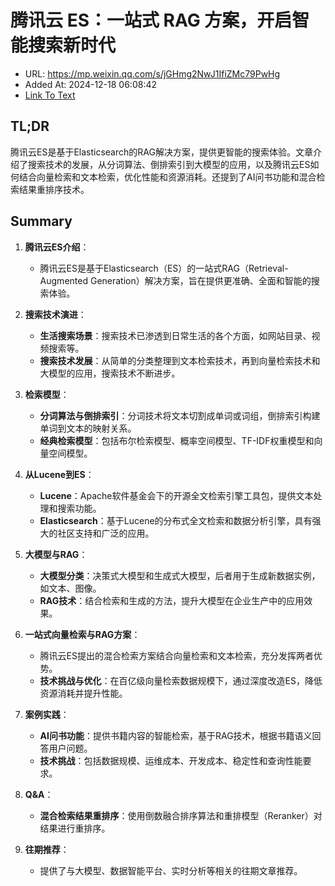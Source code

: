 # 腾讯云 ES：一站式 RAG 方案，开启智能搜索新时代
- URL: https://mp.weixin.qq.com/s/jGHmg2NwJ1IfiZMc79PwHg
- Added At: 2024-12-18 06:08:42
- [Link To Text](2024-12-18-腾讯云-es：一站式-rag-方案，开启智能搜索新时代_raw.md)

## TL;DR
腾讯云ES是基于Elasticsearch的RAG解决方案，提供更智能的搜索体验。文章介绍了搜索技术的发展，从分词算法、倒排索引到大模型的应用，以及腾讯云ES如何结合向量检索和文本检索，优化性能和资源消耗。还提到了AI问书功能和混合检索结果重排序技术。

## Summary
1. **腾讯云ES介绍**：
   - 腾讯云ES是基于Elasticsearch（ES）的一站式RAG（Retrieval-Augmented Generation）解决方案，旨在提供更准确、全面和智能的搜索体验。

2. **搜索技术演进**：
   - **生活搜索场景**：搜索技术已渗透到日常生活的各个方面，如网站目录、视频搜索等。
   - **搜索技术发展**：从简单的分类整理到文本检索技术，再到向量检索技术和大模型的应用，搜索技术不断进步。

3. **检索模型**：
   - **分词算法与倒排索引**：分词技术将文本切割成单词或词组，倒排索引构建单词到文本的映射关系。
   - **经典检索模型**：包括布尔检索模型、概率空间模型、TF-IDF权重模型和向量空间模型。

4. **从Lucene到ES**：
   - **Lucene**：Apache软件基金会下的开源全文检索引擎工具包，提供文本处理和搜索功能。
   - **Elasticsearch**：基于Lucene的分布式全文检索和数据分析引擎，具有强大的社区支持和广泛的应用。

5. **大模型与RAG**：
   - **大模型分类**：决策式大模型和生成式大模型，后者用于生成新数据实例，如文本、图像。
   - **RAG技术**：结合检索和生成的方法，提升大模型在企业生产中的应用效果。

6. **一站式向量检索与RAG方案**：
   - 腾讯云ES提出的混合检索方案结合向量检索和文本检索，充分发挥两者优势。
   - **技术挑战与优化**：在百亿级向量检索数据规模下，通过深度改造ES，降低资源消耗并提升性能。

7. **案例实践**：
   - **AI问书功能**：提供书籍内容的智能检索，基于RAG技术，根据书籍语义回答用户问题。
   - **技术挑战**：包括数据规模、运维成本、开发成本、稳定性和查询性能要求。

8. **Q&A**：
   - **混合检索结果重排序**：使用倒数融合排序算法和重排模型（Reranker）对结果进行重排序。

9. **往期推荐**：
   - 提供了与大模型、数据智能平台、实时分析等相关的往期文章推荐。
